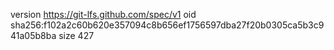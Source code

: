 version https://git-lfs.github.com/spec/v1
oid sha256:f102a2c60b620e357094c8b656ef1756597dba27f20b0305ca5b3c941a05b8ba
size 427

